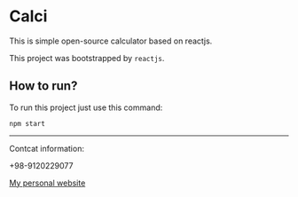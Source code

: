 # Calci

This is simple open-source calculator based on reactjs.

This project was bootstrapped by `reactjs`.

## How to run?

To run this project just use this command:

<pre><code>npm start</code></pre>

---

Contcat information:

+98-9120229077

[My personal website](https://codewithsia.com)
